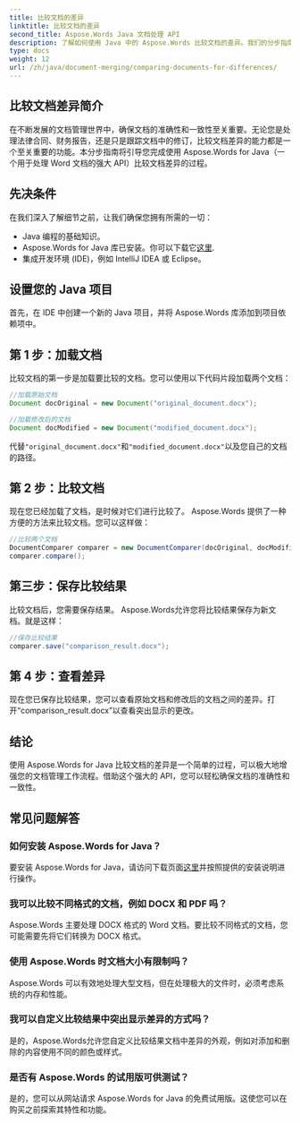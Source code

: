 ```yaml
---
title: 比较文档的差异
linktitle: 比较文档的差异
second_title: Aspose.Words Java 文档处理 API
description: 了解如何使用 Java 中的 Aspose.Words 比较文档的差异。我们的分步指南可确保准确的文档管理。
type: docs
weight: 12
url: /zh/java/document-merging/comparing-documents-for-differences/
---
```


## 比较文档差异简介

在不断发展的文档管理世界中，确保文档的准确性和一致性至关重要。无论您是处理法律合同、财务报告，还是只是跟踪文档中的修订，比较文档差异的能力都是一个至关重要的功能。本分步指南将引导您完成使用 Aspose.Words for Java（一个用于处理 Word 文档的强大 API）比较文档差异的过程。

## 先决条件

在我们深入了解细节之前，让我们确保您拥有所需的一切：

- Java 编程的基础知识。
-  Aspose.Words for Java 库已安装。你可以下载它[这里](https://releases.aspose.com/words/java/).
- 集成开发环境 (IDE)，例如 IntelliJ IDEA 或 Eclipse。

## 设置您的 Java 项目

首先，在 IDE 中创建一个新的 Java 项目，并将 Aspose.Words 库添加到项目依赖项中。

## 第 1 步：加载文档

比较文档的第一步是加载要比较的文档。您可以使用以下代码片段加载两个文档：

```java
//加载原始文档
Document docOriginal = new Document("original_document.docx");

//加载修改后的文档
Document docModified = new Document("modified_document.docx");
```

代替`"original_document.docx"`和`"modified_document.docx"`以及您自己的文档的路径。

## 第 2 步：比较文档

现在您已经加载了文档，是时候对它们进行比较了。 Aspose.Words 提供了一种方便的方法来比较文档。您可以这样做：

```java
//比较两个文档
DocumentComparer comparer = new DocumentComparer(docOriginal, docModified);
comparer.compare();
```

## 第三步：保存比较结果

比较文档后，您需要保存结果。 Aspose.Words允许您将比较结果保存为新文档。就是这样：

```java
//保存比较结果
comparer.save("comparison_result.docx");
```

## 第 4 步：查看差异

现在您已保存比较结果，您可以查看原始文档和修改后的文档之间的差异。打开“comparison_result.docx”以查看突出显示的更改。

## 结论

使用 Aspose.Words for Java 比较文档的差异是一个简单的过程，可以极大地增强您的文档管理工作流程。借助这个强大的 API，您可以轻松确保文档的准确性和一致性。

## 常见问题解答

### 如何安装 Aspose.Words for Java？

要安装 Aspose.Words for Java，请访问下载页面[这里](https://releases.aspose.com/words/java/)并按照提供的安装说明进行操作。

### 我可以比较不同格式的文档，例如 DOCX 和 PDF 吗？

Aspose.Words 主要处理 DOCX 格式的 Word 文档。要比较不同格式的文档，您可能需要先将它们转换为 DOCX 格式。

### 使用 Aspose.Words 时文档大小有限制吗？

Aspose.Words 可以有效地处理大型文档，但在处理极大的文件时，必须考虑系统的内存和性能。

### 我可以自定义比较结果中突出显示差异的方式吗？

是的，Aspose.Words允许您自定义比较结果文档中差异的外观，例如对添加和删除的内容使用不同的颜色或样式。

### 是否有 Aspose.Words 的试用版可供测试？

是的，您可以从网站请求 Aspose.Words for Java 的免费试用版。这使您可以在购买之前探索其特性和功能。